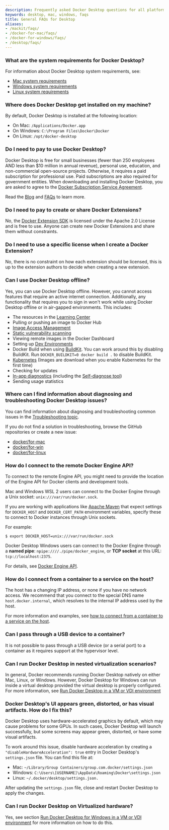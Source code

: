 ```yaml
---
description: Frequently asked Docker Desktop questions for all platforms
keywords: desktop, mac, windows, faqs
title: General FAQs for Desktop
aliases:
- /mackit/faqs/
- /docker-for-mac/faqs/
- /docker-for-windows/faqs/
- /desktop/faqs/
---
```


### What are the system requirements for Docker Desktop?

For information about Docker Desktop system requirements, see:

- [Mac system requirements](../install/mac-install.md#system-requirements)
- [Windows system requirements](../install/windows-install.md#system-requirements)
- [Linux system requirements](../install/linux-install.md#system-requirements)

### Where does Docker Desktop get installed on my machine?

By default, Docker Desktop is installed at the following location:

- On Mac: `/Applications/Docker.app`
- On Windows: `C:\Program Files\Docker\Docker`
- On Linux: `/opt/docker-desktop`

### Do I need to pay to use Docker Desktop?

Docker Desktop is free for small businesses (fewer than 250 employees AND less than $10 million in annual revenue), personal use, education, and non-commercial open-source projects. Otherwise, it requires a paid subscription for professional use. Paid subscriptions are also required for government entities. When downloading and installing Docker Desktop, you are asked to agree to the [Docker Subscription Service Agreement](https://www.docker.com/legal/docker-subscription-service-agreement).

Read the [Blog](https://www.docker.com/blog/updating-product-subscriptions/) and [FAQs](https://www.docker.com/pricing/faq) to learn more.

### Do I need to pay to create or share Docker Extensions?

No, the [Docker Extension SDK](https://www.npmjs.com/package/@docker/extension-api-client) is licensed under the Apache 2.0 License and is free to use. Anyone can create new Docker Extensions and share them without constraints.

### Do I need to use a specific license when I create a Docker Extension?

No, there is no constraint on how each extension should be licensed, this is up to the extension authors to decide when creating a new extension.

### Can I use Docker Desktop offline?

Yes, you can use Docker Desktop offline. However, you
cannot access features that require an active internet
connection. Additionally, any functionality that requires you to sign in won't work while using Docker Desktop offline or in air-gapped environments.
This includes:

- The resources in the [Learning Center](../use-desktop/index.md)
- Pulling or pushing an image to Docker Hub
- [Image Access Management](../../security/for-developers/access-tokens.md)
- [Static vulnerability scanning](../../docker-hub/vulnerability-scanning.md)
- Viewing remote images in the Docker Dashboard
- Setting up [Dev Environments](../dev-environments/index.md)
- Docker Build when using [BuildKit](../../build/buildkit/index.md#getting-started).
  You can work around this by disabling BuildKit. Run `DOCKER_BUILDKIT=0 docker build .` to disable BuildKit.
- [Kubernetes](../kubernetes.md) (Images are download when you enable Kubernetes for the first time)
- Checking for updates
- [In-app diagnostics](../troubleshoot/overview.md#diagnose-from-the-app) (including the [Self-diagnose tool](../troubleshoot/overview.md#diagnose-from-the-app))
- Sending usage statistics

### Where can I find information about diagnosing and troubleshooting Docker Desktop issues?

You can find information about diagnosing and troubleshooting common issues in the [Troubleshooting topic](../troubleshoot/overview.md).

If you do not find a solution in troubleshooting, browse the GitHub repositories or create a new issue:

- [docker/for-mac](https://github.com/docker/for-mac/issues)
- [docker/for-win](https://github.com/docker/for-win/issues)
- [docker/for-linux](https://github.com/docker/for-linux/issues)

### How do I connect to the remote Docker Engine API?

To connect to the remote Engine API, you might need to provide the location of the Engine API for Docker clients and development tools.

Mac and Windows WSL 2 users can connect to the Docker Engine through a Unix socket: `unix:///var/run/docker.sock`.

If you are working with applications like [Apache Maven](https://maven.apache.org/)
that expect settings for `DOCKER_HOST` and `DOCKER_CERT_PATH` environment
variables, specify these to connect to Docker instances through Unix sockets.

For example:

```console
$ export DOCKER_HOST=unix:///var/run/docker.sock
```

Docker Desktop Windows users can connect to the Docker Engine through a **named pipe**: `npipe:////./pipe/docker_engine`, or **TCP socket** at this URL:
`tcp://localhost:2375`.

For details, see [Docker Engine API](../../engine/api/index.md).

### How do I connect from a container to a service on the host?

The host has a changing IP address, or none if you have no network access.
We recommend that you connect to the special DNS name `host.docker.internal`,
which resolves to the internal IP address used by the host.

For more information and examples, see [how to connect from a container to a service on the host](../networking.md#i-want-to-connect-from-a-container-to-a-service-on-the-host).

### Can I pass through a USB device to a container?

It is not possible to pass through a USB device (or a
serial port) to a container as it requires support at the hypervisor level.

### Can I run Docker Desktop in nested virtualization scenarios?

In general, Docker recommends running Docker Desktop natively on either Mac, Linux, or Windows. However, Docker Desktop for Windows can run inside a virtual desktop provided the virtual desktop is properly configured. For more information, see [Run Docker Desktop in a VM or VDI environment](../vm-vdi.md)

### Docker Desktop's UI appears green, distorted, or has visual artifacts. How do I fix this?

Docker Desktop uses hardware-accelerated graphics by default, which may cause problems for some GPUs. In such cases,
Docker Desktop will launch successfully, but some screens may appear green, distorted,
or have some visual artifacts.

To work around this issue, disable hardware acceleration by creating a `"disableHardwareAcceleration": true` entry in Docker Desktop's `settings.json` file. You can find this file at:

- Mac: `~/Library/Group Containers/group.com.docker/settings.json`
- Windows: `C:\Users\[USERNAME]\AppData\Roaming\Docker\settings.json`
- Linux: `~/.docker/desktop/settings.json.`

After updating the `settings.json` file, close and restart Docker Desktop to apply the changes.

### Can I run Docker Desktop on Virtualized hardware?

Yes, see section [Run Docker Desktop for Windows in a VM or VDI environment](../vm-vdi.md) for more information on how to do this.
